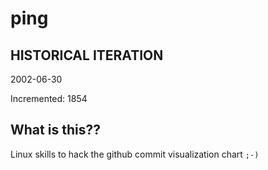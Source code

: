 # ping

## HISTORICAL ITERATION
2002-06-30

Incremented: 1854

## What is this?? 
Linux skills to hack the github commit visualization chart `;-)`
